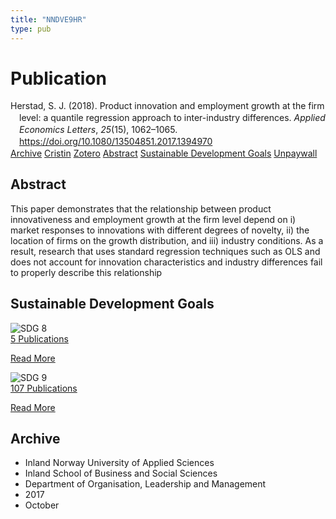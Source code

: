 ```yaml
---
title: "NNDVE9HR"
type: pub
---
```

<h1>Publication</h1>
<article id="csl-bib-container-NNDVE9HR" class="csl-bib-container">
  <div class="csl-bib-body" style="line-height: 1.35; padding-left: 1em; text-indent:-1em;">
  <div class="csl-entry">Herstad, S. J. (2018). Product innovation and employment growth at the firm level: a quantile regression approach to inter-industry differences. <i>Applied Economics Letters</i>, <i>25</i>(15), 1062&#x2013;1065. <a href="https://doi.org/10.1080/13504851.2017.1394970">https://doi.org/10.1080/13504851.2017.1394970</a></div>
</div>
  <div class="csl-bib-buttons">
    <a href="#taxonomy-article-NNDVE9HR" class="csl-bib-button">Archive</a>
    <a href="https://app.cristin.no/results/show.jsf?id=1508264" alt="Cristin URL" class="csl-bib-button">Cristin</a>
    <a href="http://zotero.org/groups/5402882/items/NNDVE9HR" alt="Zotero URL" class="csl-bib-button">Zotero</a>
    <a href="#abstract-article-NNDVE9HR" class="csl-bib-button">Abstract</a>
    <a href="#sdg-article-NNDVE9HR" class="csl-bib-button">Sustainable Development Goals</a>
    <a href="https://doi.org/10.1080/13504851.2017.1394970" class="csl-bib-button">Unpaywall</a>
  </div>
  <div id="csl-bib-meta-container-NNDVE9HR"></div>
</article>
<div id="csl-bib-meta-NNDVE9HR" class="csl-bib-meta">
  <article id="abstract-article-NNDVE9HR" class="abstract-article">
    <h1>Abstract</h1>
    This paper demonstrates that the relationship between product innovativeness and employment growth at the firm level depend on i) market responses to innovations with different degrees of novelty, ii) the location of firms on the growth distribution, and iii) industry conditions. As a result, research that uses standard regression techniques such as OLS and does not account for innovation characteristics and industry differences fail to properly describe this relationship
  </article>
  <article id="sdg-article-NNDVE9HR" class="sdg-article">
    <h1>Sustainable Development Goals</h1>
    <div class="sdg-container"><div id="sdg8" class="sdg"> <img src="{{< params subfolder >}}images/sdg/sdg08_en.png" class="image" alt="SDG 8"> <div class="sdg-overlay"> <a href="{{< params subfolder >}}en/archive/?sdg=8#archive" class="sdg-publication-count"><span>5</span> Publications</a> <p><a href="https://sdgs.un.org/goals/goal8" class="sdg-read-more">Read More</a></p> </div> </div> <div id="sdg9" class="sdg"> <img src="{{< params subfolder >}}images/sdg/sdg09_en.png" class="image" alt="SDG 9"> <div class="sdg-overlay"> <a href="{{< params subfolder >}}en/archive/?sdg=9#archive" class="sdg-publication-count"><span>107</span> Publications</a> <p><a href="https://sdgs.un.org/goals/goal9" class="sdg-read-more">Read More</a></p> </div> </div></div>
  </article>
  <article id="taxonomy-article-NNDVE9HR" class="taxonomy-article">
    <h1>Archive</h1>
    <ul>
      <li>Inland Norway University of Applied Sciences</li>
      <li>Inland School of Business and Social Sciences</li>
      <li>Department of Organisation, Leadership and Management</li>
      <li>2017</li>
      <li>October</li>
    </ul>
  </article>
</div>
